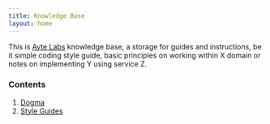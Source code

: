 ```yaml
---
title: Knowledge Base
layout: home
---
```

This is [Ayte Labs](https://ayte.io) knowledge base, a storage for
guides and instructions, be it simple coding style guide, basic 
principles on working within X domain or notes on implementing Y using
service Z.

### Contents

1. [Dogma](dogma)
2. [Style Guides](style) 
